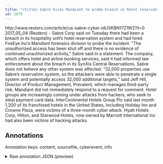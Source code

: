```yaml
---
title: "<title> Sabre hires Mandiant to probe breach in hotel reservation system | Reuters </title>"
id: 2079
---
```


<title> Sabre hires Mandiant to probe breach in hotel reservation system | Reuters </title>
<source> http://www.reuters.com/article/us-sabre-cyber-idUSKBN17Z1W2?il=0 </source>
<date> 2017_05_04 </date>
<text>
(Reuters) - Sabre Corp said on Tuesday there had been a breach in its hospitality unit’s hotel reservation system and had hired FireEye Inc’s Mandiant forensics division to probe the incident. 
"The unauthorized access has been shut off and there is no evidence of continued unauthorized activity," Sabre said in a statement. 
The company, which offers hotel and airline booking services, said it had informed law enforcement about the breach in its SynXis Central Reservations.  
Sabre does not believe any other system was affected. 
“32,000 properties use Sabre’s reservation system, so the attackers were able to penetrate a single system and potentially access 32,000 additional targets,” said Jeff Hill, Director of Product Management, Prevalent, which manages third-party risk. 
Mandiant did not immediately respond to a request for comment. 
Hotel groups are increasingly coming under attacks from hackers, who seek to steal payment card data. 
InterContinental Hotels Group Plc said last month 1,200 of its franchised hotels in the United States, including Holiday Inn and Crowne Plaza, were victims of a three-month cyber attack. 
Hyatt Hotels Corp, Hilton, and Starwood Hotels, now owned by Marriott International Inc had also been victims of hacking attacks. 
</text>



## Annotations

Annotation keys: content, sourcefile, cyberevent, info

<details>
<summary>Raw annotation JSON (preview)</summary>

```json
{
  "content": "(Reuters) - Sabre Corp said on Tuesday there had been a breach in its hospitality unit\u2019s hotel reservation system and had hired FireEye Inc\u2019s Mandiant forensics division to probe the incident.  \"The unauthorized access has been shut off and there is no evidence of continued unauthorized activity,\" Sabre said in a statement.  The company, which offers hotel and airline booking services, said it had informed law enforcement about the breach in its SynXis Central Reservations.   Sabre does not believe any other system was affected.  \u201c32,000 properties use Sabre\u2019s reservation system, so the attackers were able to penetrate a single system and potentially access 32,000 additional targets,\u201d said Jeff Hill, Director of Product Management,\u00a0Prevalent, which manages third-party risk.  Mandiant did not immediately respond to a request for comment.  Hotel groups are increasingly coming under attacks from hackers, who seek to steal payment card data.  InterContinental Hotels Group Plc said last month 1,200 of its franchised hotels in the United States, including Holiday Inn and Crowne Plaza, were victims of a three-month cyber attack.  Hyatt Hotels Corp, Hilton, and Starwood Hotels, now owned by Marriott International Inc had also been victims of hacking attacks. ",
  "sourcefile": "2079.txt",
  "cyberevent": {
    "hopper": [
      {
        "index": 0,
        "relation": "Same",
        "events": [
          {
            "index": "E2",
            "type": "Attack",
            "realis": "Actual",
            "nugget": {
              "startOffset": 893,
              "index": "T4",
              "endOffset": 900,
              "text": "attacks"
            },
            "argument": [
              {
                "index": "T5",
                "text": "Hotel groups",
                "endOffset": 862,
                "role": {
                  "type": "Attacker"
                },
                "startOffset": 850,
                "type": "Organization"
              },
              {
                "index": "T3",
                "text": "hackers",
                "endOffset": 913,
                "role": {
                  "type": "Attacker"
                },
                "startOffset": 906,
                "type": "Person"
              }
            ],
            "subtype": "Databreach"
          },
          {
            "index": "E1",
            "type": "Attack",
            "realis": "Actual",
            "nugget": {
              "startOffset": 927,
              "index": "T1",
              "endOffset": 932,
              "text": "steal"
            },
            "argument": [
              {
                "index": "T2",
                "text": "payment card data",
                "endOffset": 950,
                "role": {
                  "type": "Compromised-Data"
                },
                "startOffset": 933,
                "type": "Data"
              }
            ],
            "subtype": "Databreach"
          }
        ]
      }
    ]
  },
  "info": {
    "title": "Sabre hires Mandiant to probe breach in hotel reservation system | Reuters",
    "date": "2017_05_04",
    "type": "text",
    "link": "http://www.reuters.com/article/us-sabre-cyber-idUSKBN17Z1W2?il=0"
  }
}
```
</details>
